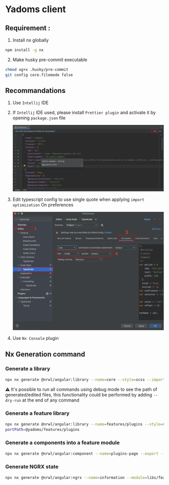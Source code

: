 # Yadoms client

## Requirement :

1. Install nx globally

```bash
npm install -g nx
```

2. Make husky pre-commit executable

```bash
chmod ug+x .husky/pre-commit
git config core.filemode false
```

## Recommandations

1. Use `Intellij` IDE
2. If `Intellij` IDE used, please install `Prettier plugin` and activate it by opening `package.json` file

   ![missing image](./documentation-assets/prettier.png)

3. Edit typescript config to use single quote when applying `import optimization`
   On preferences

   ![missing image](./documentation-assets/single-quotes.png)

4. Use `Nx Console` plugin

## Nx Generation command

### Generate a library

```bash
npx nx generate @nrwl/angular:library --name=core --style=scss --importPath=@yadoms/core
```

⚠️ It's possible to run all commands using debug mode to see the path of generated/edited files, this functionality could be performed by adding `--dry-run` at the end of any command

### Generate a feature library

```bash
npx nx generate @nrwl/angular:library --name=features/plugins --style=scss --importPath=@yadoms/features/plugins --dry-run
portPath=@yadoms/features/plugins
```

### Generate a components into a feature module

```bash
npx nx generate @nrwl/angular:component --name=plugins-page --export --path=libs/features/plugins/src/lib/components
```

### Generate NGRX state

```bash
npx nx generate @nrwl/angular:ngrx --name=information --module=libs/features/plugins/src/lib/features-plugins.module.ts --directory=+state/plugins --barrels
```
